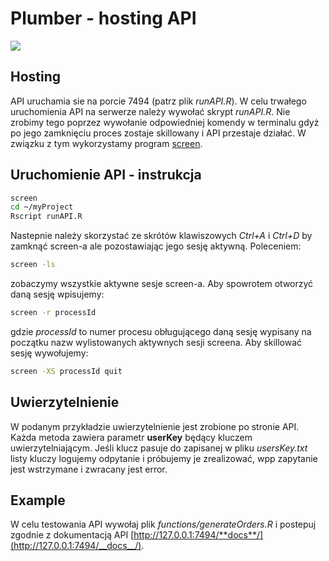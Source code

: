 Plumber - hosting API
================

![](readme.gif)

Hosting
-------

API uruchamia sie na porcie 7494 (patrz plik *runAPI.R*). W celu trwałego uruchomienia API na serwerze należy wywołać skrypt *runAPI.R*. Nie zrobimy tego poprzez wywołanie odpowiedniej komendy w terminalu gdyż po jego zamknięciu proces zostaje skillowany i API przestaje działać. W związku z tym wykorzystamy program [screen](https://askubuntu.com/questions/389834/how-to-run-application-from-terminal-forever).

Uruchomienie API - instrukcja
-----------------------------

``` bash
screen 
cd ~/myProject
Rscript runAPI.R
```

Nastepnie należy skorzystać ze skrótów klawiszowych *Ctrl+A* i *Ctrl+D* by zamknąć screen-a ale pozostawiając jego sesję aktywną. Poleceniem:

``` bash
screen -ls 
```

zobaczymy wszystkie aktywne sesje screen-a. Aby spowrotem otworzyć daną sesję wpisujemy:

``` bash
screen -r processId
```

gdzie *processId* to numer procesu obługującego daną sesję wypisany na początku nazw wylistowanych aktywnych sesji screena. Aby skillować sesję wywołujemy:

``` bash
screen -XS processId quit
```

Uwierzytelnienie
----------------

W podanym przykładzie uwierzytelnienie jest zrobione po stronie API. Każda metoda zawiera parametr **userKey** będący kluczem uwierzytelniającym. Jeśli klucz pasuje do zapisanej w pliku *usersKey.txt* listy kluczy logujemy odpytanie i próbujemy je zrealizować, wpp zapytanie jest wstrzymane i zwracany jest error.

Example
-------

W celu testowania API wywołaj plik *functions/generateOrders.R* i postepuj zgodnie z dokumentacją API [http://127.0.0.1:7494/**docs**/](http://127.0.0.1:7494/__docs__/).
